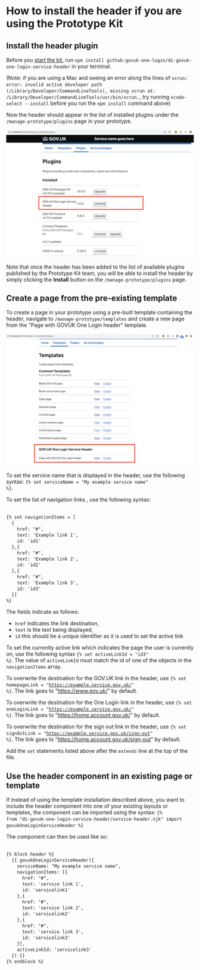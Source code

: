 # How to install the header if you are using the Prototype Kit

## Install the header plugin 
Before you [start the kit](https://prototype-kit.service.gov.uk/docs/install/how-to-run-the-kit), run `npm install github:govuk-one-login/di-govuk-one-login-service-header` in your terminal. 

(Note: if you are using a Mac and seeing an error along the lines of `xcrun: error: invalid active developer path (/Library/Developer/CommandLineTools), missing xcrun at: /Library/Developer/CommandLineTools/usr/bin/xcrun.`, try running `xcode-select --install` before you run the `npm install` command above)

Now the header should appear in the list of installed plugins under the `/manage-prototype/plugins` page in your prototype. 

![Image of the DI GOVUK One Login Service Header plugin appearing on the prototype plugins page](assets/prototype-kit/plugins.png)

Note that once the header has been added to the list of available plugins published by the Prototype Kit team, you will be able to install the header by simply clicking the **Install** button on the `/manage-prototype/plugins` page.

## Create a page from the pre-existing template

To create a page in your prototype using a pre-built template containing the header, navigate to `/manage-prototype/templates` and create a new page from the "Page with GOVUK One Login header" template.

![List of templates available to install on the Prototype Kit templates page](assets/prototype-kit/templates.png)

To set the service name that is displayed in the header, use the following syntax: <code>&lbrace;&percnt; set serviceName = "My example service name" &percnt;&rbrace;</code>.

To set the list of navigation links , use the following syntax:
<pre><code>
&lbrace;&percnt; set navigationItems = [
  {
    href: "#",
    text: 'Example link 1',
    id: 'id1'
  },{
    href: "#",
    text: 'Example link 2',
    id: 'id2'
  },{
    href: "#",
    text: 'Example link 3',
    id: 'id3'
  }]
&percnt;&rbrace; 
</code></pre>
The fields indicate as follows:
- `href` indicates the link destination, 
- `text` is the text being displayed, 
- `id` this should be a unique identifier as it is used to set the active link

To set the currently active link which indicates the page the user is currently on, use the following syntax <code>&lbrace;&percnt; set activeLinkId = "id3" &percnt;&rbrace;</code>. The value of `activeLinkId` must match the id of one of the objects in the `navigationItems` array.

To overwrite the destination for the GOV.UK link in the header, use <code>&lbrace;&percnt; set homepageLink = "https://example.service.gov.uk/" &percnt;&rbrace;</code>. The link goes to "https://www.gov.uk/" by default.

To overwrite the destination for the One Login link in the header, use <code>&lbrace;&percnt; set oneLoginLink = "https://example.service.gov.uk/" &percnt;&rbrace;</code>. The link goes to "https://home.account.gov.uk/" by default.

To overwrite the destination for the sign out link in the header, use <code>&lbrace;&percnt; set signOutLink = "https://example.service.gov.uk/sign-out" &percnt;&rbrace;</code>. The link goes to "https://home.account.gov.uk/sign-out" by default.

Add the `set` statements listed above after the `extends` line at the top of the file.

## Use the header component in an existing page or template

If instead of using the template installation described above, you want to include the header component into one of your existing layouts or templates, the component can be imported using the syntax: 
<code>&lbrace;&percnt; from "di-govuk-one-login-service-header/service-header.njk" import govukOneLoginServiceHeader &percnt;&rbrace;</code>

The component can then be used like so: 
<pre><code>
&lbrace;&percnt; block header &percnt;&rbrace;
  &lbrace;&lbrace; govukOneLoginServiceHeader({
    serviceName: "My example service name",
    navigationItems: [{
      href: "#",
      text: 'service link 1',
      id: 'servicelink1'
    },{
      href: "#",
      text: 'service link 2',
      id: 'servicelink2'
    },{
      href: "#",
      text: 'service link 3',
      id: 'servicelink3'
    }],
    activeLinkId: 'servicelink3'
  }) &rbrace;&rbrace;
&lbrace;&percnt; endblock &percnt;&rbrace;
</code></pre>